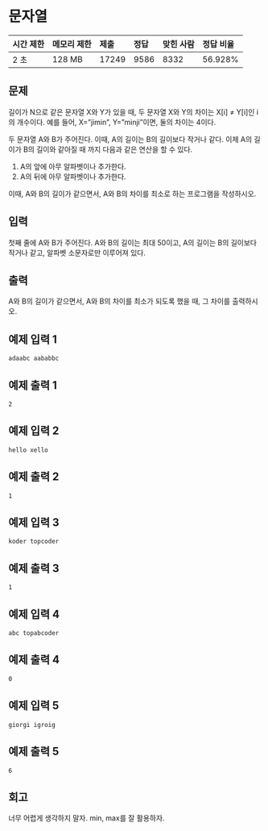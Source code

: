 # 문자열

| 시간 제한 | 메모리 제한 | 제출  | 정답 | 맞힌 사람 | 정답 비율 |
| :-------- | :---------- | :---- | :--- | :-------- | :-------- |
| 2 초      | 128 MB      | 17249 | 9586 | 8332      | 56.928%   |

## 문제

길이가 N으로 같은 문자열 X와 Y가 있을 때, 두 문자열 X와 Y의 차이는 X[i] ≠ Y[i]인 i의 개수이다. 예를 들어, X=”jimin”, Y=”minji”이면, 둘의 차이는 4이다.

두 문자열 A와 B가 주어진다. 이때, A의 길이는 B의 길이보다 작거나 같다. 이제 A의 길이가 B의 길이와 같아질 때 까지 다음과 같은 연산을 할 수 있다.

1. A의 앞에 아무 알파벳이나 추가한다.
2. A의 뒤에 아무 알파벳이나 추가한다.

이때, A와 B의 길이가 같으면서, A와 B의 차이를 최소로 하는 프로그램을 작성하시오.

## 입력

첫째 줄에 A와 B가 주어진다. A와 B의 길이는 최대 50이고, A의 길이는 B의 길이보다 작거나 같고, 알파벳 소문자로만 이루어져 있다.

## 출력

A와 B의 길이가 같으면서, A와 B의 차이를 최소가 되도록 했을 때, 그 차이를 출력하시오.

## 예제 입력 1

```
adaabc aababbc
```

## 예제 출력 1

```
2
```

## 예제 입력 2

```
hello xello
```

## 예제 출력 2

```
1
```

## 예제 입력 3

```
koder topcoder
```

## 예제 출력 3

```
1
```

## 예제 입력 4

```
abc topabcoder
```

## 예제 출력 4

```
0
```

## 예제 입력 5

```
giorgi igroig
```

## 예제 출력 5

```
6
```

## 회고

너무 어렵게 생각하지 말자.
min, max를 잘 활용하자.